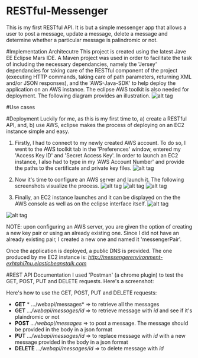 # RESTful-Messenger
This is my first RESTful API. It is but a simple messenger app that allows a user to post a message, update a message, delete a message and determine whether a particular message is palindromic or not.

#Implementation Architecutre
This project is created using the latest Jave EE Eclipse Mars IDE. A Maven project was used in order to facilitate the task of including the necessary dependancies, namely the 'Jersey' dependancies for taking care of the RESTful component of the project (executing HTTP commands, taking care of path parameters, returning XML and/or JSON responses), and the 'AWS-Java-SDK' to help deploy the application on an AWS instance. The eclipse AWS toolkit is also needed for deployment. The following diagram provides an illustration.
![alt tag](https://cloud.githubusercontent.com/assets/5067413/9430995/b13ef0e6-49d5-11e5-8ec3-f064a7d38108.jpg)

#Use cases

#Deployment
Luckily for me, as this is  my first time to, a) create a RESTful API, and, b) use AWS, eclipse makes the process of deploying on an EC2 instance simple and easy.

1) Firstly, I had to connect to my newly created AWS account. To do so, I went to the AWS toolkit tab in the 'Preferences' window, entered my 'Access Key ID' and 'Secret Access Key'. In order to launch an EC2 instance, I also had to type in my 'AWS Account Number' and provide the paths to the certificate and private key files. 
![alt tag](https://cloud.githubusercontent.com/assets/5067413/9430691/38b365ba-49cd-11e5-893c-4834d758b749.jpg)

2) Now it's time to configure an AWS server and launch it. The following screenshots visualize the process. 
![alt tag](https://cloud.githubusercontent.com/assets/5067413/9430698/74fe2c58-49cd-11e5-9a28-b2ff10175049.jpg)
![alt tag](https://cloud.githubusercontent.com/assets/5067413/9430697/74fe007a-49cd-11e5-819b-2101c3845f70.jpg)
![alt tag](https://cloud.githubusercontent.com/assets/5067413/9430699/7503b664-49cd-11e5-891e-4708c286d933.jpg)

3) Finally, an EC2 instance launches and it can be displayed on the the AWS console as well as on the eclipse interface itself.
![alt tag](https://cloud.githubusercontent.com/assets/5067413/9430701/750d2276-49cd-11e5-9aab-cf31d45590ff.jpg)


![alt tag](https://cloud.githubusercontent.com/assets/5067413/9430700/75098ce2-49cd-11e5-9cf2-f3353be268e8.jpg)

NOTE: upon configuring an AWS server, you are given the option of creating a new key pair or using an already existing one. Since I did not have an already existing pair, I created a new one and named it 'messengerPair'.

Once the application is deployed, a public DNS is provided. The one produced by me EC2 instance is:
*http://messengerenvironment-exhtahi7nu.elasticbeanstalk.com*

#REST API Documentation
I used 'Postman' (a chrome plugin) to test the GET, POST, PUT and DELETE requests. Here's a screenshot:

Here's how to use the GET, POST, PUT and DELETE requests:
- **GET**  * .../webapi/messages* => to retrieve all the messages
- **GET**   *.../webapi/messages/id* => to retrieve message with *id* and see if it's plaindromic or not
- **POST**  *.../webapi/messages* => to post a message. The message should be provided in the body in a json format
- **PUT**   *.../webapi/messages/id* =>  to replace message with *id* with a new message provided in the body in a json format
- **DELETE**  *.../webapi/messages/id* => to delete message with *id*
